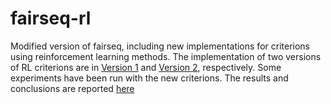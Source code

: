 # fairseq-rl
Modified version of fairseq, including new implementations for criterions using reinforcement learning methods. The implementation of  two versions of RL criterions are in [Version 1](https://github.com/TianchunH97/fairseq-rl/blob/master/fairseq-rl/fairseq/criterions/v1.py) and [Version 2](https://github.com/TianchunH97/fairseq-rl/blob/master/fairseq-rl/fairseq/criterions/v2.py), respectively. Some experiments have been run with the new criterions. The results and conclusions are reported [here](https://github.com/TianchunH97/fairseq-rl/blob/master/A_Study_of_RL_loss.pdf)
